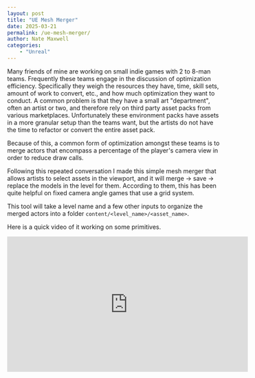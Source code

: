 ```yaml
---
layout: post
title: "UE Mesh Merger"
date: 2025-03-21
permalink: /ue-mesh-merger/
author: Nate Maxwell
categories:
    - "Unreal"
---
```


Many friends of mine are working on small indie games with 2 to 8-man teams.
Frequently these teams engage in the discussion of optimization efficiency.
Specifically they weigh the resources they have, time, skill sets, amount of
work to convert, etc., and how much optimization they want to conduct. A common
problem is that they have a small art "department", often an artist or two, and
therefore rely on third party asset packs from various marketplaces.
Unfortunately these environment packs have assets in a more granular setup than
the teams want, but the artists do not have the time to refactor or convert the
entire asset pack.

Because of this, a common form of optimization amongst these teams is to merge
actors that encompass a percentage of the player's camera view in order to
reduce draw calls.

Following this repeated conversation I made this simple mesh merger that allows
artists to select assets in the viewport, and it will merge -> save -> replace
the models in the level for them. According to them, this has been quite
helpful on fixed camera angle games that use a grid system.

This tool will take a level name and a few other inputs to organize the merged
actors into a folder `content/<level_name>/<asset_name>`.

Here is a quick video of it working on some primitives.

<iframe width="560" height="315"
  src="https://www.youtube.com/embed/bcpPRMJeAXU"
  frameborder="0"
  allow="accelerometer; autoplay; clipboard-write; encrypted-media; gyroscope; picture-in-picture"
  allowfullscreen>
</iframe>
